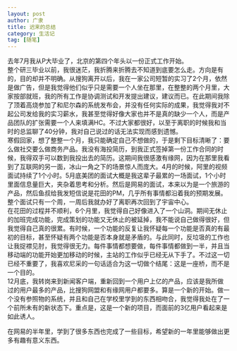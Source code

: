 ```yaml
---
layout: post
author: 广隶
title: 迟来的总结  
category: 生活记
tag: [随笔]
---
```

去年7月我从P大毕业了，北京的第四个年头以一份正式工作开始。  
整个研三毕业以前，我很迷茫，我折腾来折腾去不知道到底要怎么走。方向是有的，目的却并不明确。从搜狗离开以后，我在一家公司短暂的实习了2个月，依然是做广告，但是我觉得他们似乎只是需要一个人坐在那里，在整整的两个月里，大家按部就班，我的所有工作是协调测试和开发提出建议，建议而已。在此期间我除了顶着高烧参加了和尼尔森的系统发布会，并没有任何实际的成果，我觉得我对不起公司发给我的实习薪水，我甚至觉得好像大家也并不是真的缺少一个人，而是产品团队的扩张需要一个人来填满HC。不过大家都很好，以至于离职的时候我和当时的总监聊了40分钟，我对自己说过的话无法实现而感到遗憾。  
寒假回家，想了整整一个月，我只能确定自己不想做的，于是剩下目标清晰了：要么做社交要么做商务产品。我没有海投简历，到我正式签掉第一份工作合同的时候，我得双手可以数到我投出去的简历。这期间我很感激有缘网，因为在那里我看到了互联网的另一面，冰山一角之下的场景惊人而庞大。4月的时候，阿里的视频面试持续了1个小时。5月底美团的面试大概是我这辈子最累的一场面试，1个小时里面信息量巨大，夹杂着思考和分析。然后是网易的面试，本来以为是一个旅游的产品，然后鱼叔给我发短信说是花田的PM，几乎所有事情都沿着我的预期发展。整个面试只有一个周，一周后我就办好了离职再次回到了宇宙中心。  
在花田的过程并不顺利，6个月里，我觉得自己好像进入了一个山洞。期间无休止的加班完成功能，完成策划的功能又无休止的被延掉，我不能说自己做得很好，但我觉得自己真的很累。有时候，一个功能的反复让我怀疑每一个功能是否真的有最初的目标，甚至怀疑有两个功能是否本身就是矛盾的。与此同时，反垃圾的工作也让我捉襟见肘，我觉得很无力。每件事情都想要做，每件事情都做到一半，并且当移动端的功能开始更加移动的时候，主站的工作似乎已经无从下手了。不过这一切已经不重要了，我喜欢尼采的一句话适合为这一切做个结尾：这是一座桥，而不是一个目的。  
12月底，我转岗来到新闻客户端，重新回到一个用户上亿的产品，应该是我所做过的用户最多的产品，比搜狗网盟和有缘网用户都要多。算是一个新的开始。做一个没有参照物的系统，并且和自己在学校里学到的东西相吻合，我觉得我处在了一个前所未有的新状态下。重点是，这是一个新的项目，而面前的3亿用户看起来是如此诱人。

在网易的半年里，学到了很多东西也完成了一些目标，希望新的一年里能够做出更多有趣有意义东西。